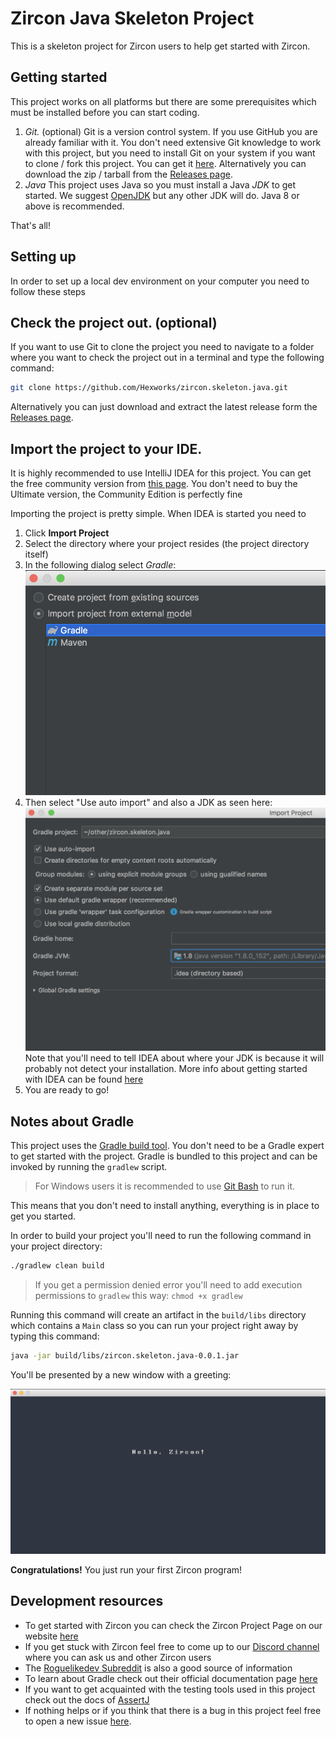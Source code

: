 # Zircon Java Skeleton Project

This is a skeleton project for Zircon users to help get started with Zircon.

## Getting started

This project works on all platforms but there are some prerequisites which must be installed
before you can start coding.

1. *Git.* (optional)
    Git is a version control system. If you use GitHub you are already familiar with it.
    You don't need extensive Git knowledge to work with this project, but you need to install Git
    on your system if you want to clone / fork this project. You can get it [here](https://git-scm.com/).
    Alternatively you can download the zip / tarball from the [Releases page](https://github.com/Hexworks/zircon.skeleton.java/releases).
2. *Java*
    This project uses Java so you must install a Java *JDK* to get started. We suggest [OpenJDK](https://openjdk.java.net/install/)
    but any other JDK will do. Java 8 or above is recommended.

That's all!

## Setting up

In order to set up a local dev environment on your computer you need to follow these steps

## Check the project out. (optional)

If you want to use Git to clone the project you need to navigate to a folder where you want
to check the project out in a terminal and type the following command:
```bash
git clone https://github.com/Hexworks/zircon.skeleton.java.git
```
Alternatively you can just download and extract the latest release form the [Releases page](https://github.com/Hexworks/zircon.skeleton.java/releases).

## Import the project to your IDE.

It is highly recommended to use IntelliJ IDEA for this project. You can get the free community
version from [this page](https://www.jetbrains.com/idea/download/#section=mac). You don't need
to buy the Ultimate version, the Community Edition is perfectly fine

Importing the project is pretty simple. When IDEA is started you need to

1. Click **Import Project**
2. Select the directory where your project resides (the project directory itself)
3. In the following dialog select *Gradle*:
   ![import](img/import.png)
4. Then select "Use auto import" and also a JDK as seen here:
   ![settings](img/settings.png)
   Note that you'll need to tell IDEA about where your JDK is because it will probably
   not detect your installation. More info about getting started with IDEA can be found
   [here](https://www.jetbrains.com/help/idea/install-and-set-up-product.html)
5. You are ready to go!

## Notes about Gradle

This project uses the [Gradle build tool](https://docs.gradle.org/current/userguide/userguide.html).
You don't need to be a Gradle expert to get started with the project. Gradle is bundled to
this project and can be invoked by running the `gradlew` script.

> For Windows users it is recommended to use [Git Bash](https://git-scm.com/downloads) to run it.

This means that you don't need to install anything, everything is in place to get you started.

In order to build your project you'll need to run the following command in your project directory:

```bash
./gradlew clean build
```

> If you get a permission denied error you'll need to add execution permissions to `gradlew`
> this way: `chmod +x gradlew`

Running this command will create an artifact in the `build/libs` directory which contains a `Main`
class so you can run your project right away by typing this command:

```bash
java -jar build/libs/zircon.skeleton.java-0.0.1.jar
```

You'll be presented by a new window with a greeting:

![Greeting](img/hello.png)

**Congratulations!** You just run your first Zircon program!

## Development resources

- To get started with Zircon you can check the Zircon Project Page on our website [here](https://hexworks.org/projects/zircon/)
- If you get stuck with Zircon feel free to come up to our [Discord channel](https://discordapp.com/invite/PE3qFmF)
  where you can ask us and other Zircon users
- The [Roguelikedev Subreddit](https://www.reddit.com/r/roguelikedev/) is also a good source of
  information
- To learn about Gradle check out their official documentation page [here](https://docs.gradle.org/current/userguide/userguide.html)
- If you want to get acquainted with the testing tools used in this project check out the
  docs of [AssertJ](http://joel-costigliola.github.io/assertj/)
- If nothing helps or if you think that there is a bug in this project feel free to open
  a new issue [here](https://github.com/Hexworks/zircon.skeleton.java/issues/new).
